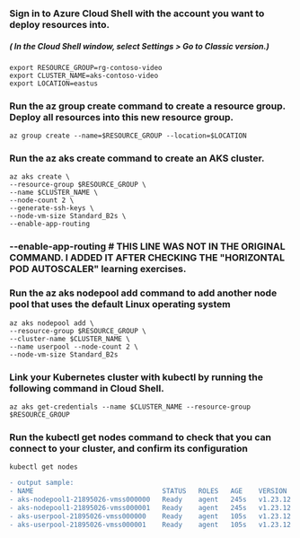 ### Sign in to Azure Cloud Shell with the account you want to deploy resources into.
##### ( In the Cloud Shell window, select Settings > Go to Classic version.)

`export RESOURCE_GROUP=rg-contoso-video`               
`export CLUSTER_NAME=aks-contoso-video`                
`export LOCATION=eastus`               

### Run the az group create command to create a resource group. Deploy all resources into this new resource group.

`az group create --name=$RESOURCE_GROUP --location=$LOCATION`

### Run the az aks create command to create an AKS cluster.

```
az aks create \
--resource-group $RESOURCE_GROUP \
--name $CLUSTER_NAME \
--node-count 2 \
--generate-ssh-keys \
--node-vm-size Standard_B2s \
--enable-app-routing    
```
### --enable-app-routing    # THIS LINE WAS NOT IN THE ORIGINAL COMMAND. I ADDED IT AFTER CHECKING THE "HORIZONTAL POD AUTOSCALER" learning exercises.

### Run the az aks nodepool add command to add another node pool that uses the default Linux operating system

```
az aks nodepool add \
--resource-group $RESOURCE_GROUP \
--cluster-name $CLUSTER_NAME \
--name userpool --node-count 2 \
--node-vm-size Standard_B2s
```
### Link your Kubernetes cluster with kubectl by running the following command in Cloud Shell.

`az aks get-credentials --name $CLUSTER_NAME --resource-group $RESOURCE_GROUP`

### Run the kubectl get nodes command to check that you can connect to your cluster, and confirm its configuration

`kubectl get nodes`

```diff
- output sample:
- NAME                                STATUS   ROLES   AGE    VERSION
- aks-nodepool1-21895026-vmss000000   Ready    agent   245s   v1.23.12
- aks-nodepool1-21895026-vmss000001   Ready    agent   245s   v1.23.12
- aks-userpool-21895026-vmss000000    Ready    agent   105s   v1.23.12
- aks-userpool-21895026-vmss000001    Ready    agent   105s   v1.23.12
```

